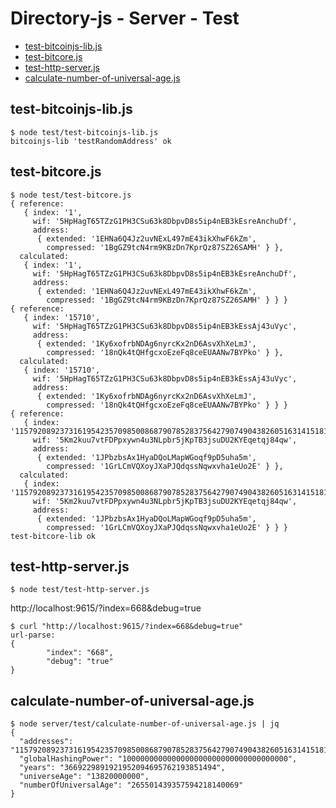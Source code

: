 # Directory-js - Server - Test

* [test-bitcoinjs-lib.js](#test-bitcoinjs-lib.js)
* [test-bitcore.js](#test-bitcore.js)
* [test-http-server.js](#test-http-server.js)
* [calculate-number-of-universal-age.js](#calculate-number-of-universal-age.js)

## test-bitcoinjs-lib.js
```
$ node test/test-bitcoinjs-lib.js
bitcoinjs-lib 'testRandomAddress' ok
```

## test-bitcore.js
```
$ node test/test-bitcore.js
{ reference:
   { index: '1',
     wif: '5HpHagT65TZzG1PH3CSu63k8DbpvD8s5ip4nEB3kEsreAnchuDf',
     address:
      { extended: '1EHNa6Q4Jz2uvNExL497mE43ikXhwF6kZm',
        compressed: '1BgGZ9tcN4rm9KBzDn7KprQz87SZ26SAMH' } },
  calculated:
   { index: '1',
     wif: '5HpHagT65TZzG1PH3CSu63k8DbpvD8s5ip4nEB3kEsreAnchuDf',
     address:
      { extended: '1EHNa6Q4Jz2uvNExL497mE43ikXhwF6kZm',
        compressed: '1BgGZ9tcN4rm9KBzDn7KprQz87SZ26SAMH' } } }
{ reference:
   { index: '15710',
     wif: '5HpHagT65TZzG1PH3CSu63k8DbpvD8s5ip4nEB3kEssAj43uVyc',
     address:
      { extended: '1Ky6xofrbNDAg6nyrcKx2nD6AsvXhXeLmJ',
        compressed: '18nQk4tQHfgcxoEzeFq8ceEUAANw7BYPko' } },
  calculated:
   { index: '15710',
     wif: '5HpHagT65TZzG1PH3CSu63k8DbpvD8s5ip4nEB3kEssAj43uVyc',
     address:
      { extended: '1Ky6xofrbNDAg6nyrcKx2nD6AsvXhXeLmJ',
        compressed: '18nQk4tQHfgcxoEzeFq8ceEUAANw7BYPko' } } }
{ reference:
   { index: '115792089237316195423570985008687907852837564279074904382605163141518161494336',
     wif: '5Km2kuu7vtFDPpxywn4u3NLpbr5jKpTB3jsuDU2KYEqetqj84qw',
     address:
      { extended: '1JPbzbsAx1HyaDQoLMapWGoqf9pD5uha5m',
        compressed: '1GrLCmVQXoyJXaPJQdqssNqwxvha1eUo2E' } },
  calculated:
   { index: '115792089237316195423570985008687907852837564279074904382605163141518161494336',
     wif: '5Km2kuu7vtFDPpxywn4u3NLpbr5jKpTB3jsuDU2KYEqetqj84qw',
     address:
      { extended: '1JPbzbsAx1HyaDQoLMapWGoqf9pD5uha5m',
        compressed: '1GrLCmVQXoyJXaPJQdqssNqwxvha1eUo2E' } } }
test-bitcore-lib ok
```

## test-http-server.js
```
$ node test/test-http-server.js
```

http://localhost:9615/?index=668&debug=true

```
$ curl "http://localhost:9615/?index=668&debug=true"
url-parse:
{
        "index": "668",
        "debug": "true"
}
```

## calculate-number-of-universal-age.js
```
$ node server/test/calculate-number-of-universal-age.js | jq
{
  "addresses": "115792089237316195423570985008687907852837564279074904382605163141518161494336",
  "globalHashingPower": "1000000000000000000000000000000000000",
  "years": "3669229891921952094695762193851494",
  "universeAge": "13820000000",
  "numberOfUniversalAge": "265501439357594218140069"
}
```

